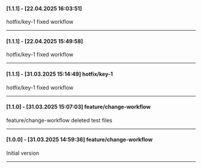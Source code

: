 #### [1.1.1] - [22.04.2025 16:03:51]     
hotfix/key-1 fixed workflow

---
#### [1.1.1] - [22.04.2025 15:49:58]     
hotfix/key-1 fixed workflow

---
#### [1.1.1] - [31.03.2025 15:14:49]    hotfix/key-1 
hotfix/key-1 fixed workflow

---
#### [1.1.0] - [31.03.2025 15:07:03]    feature/change-workflow 
feature/change-workflow deleted test files

---
#### [1.0.0] - [31.03.2025 14:59:36]    feature/change-workflow 
Initial version

---
